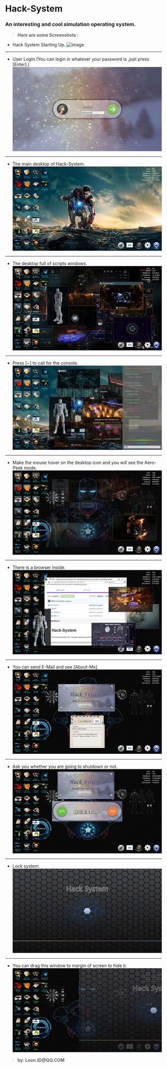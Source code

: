 # Hack-System
### An interesting and cool simulation operating system.

> __Here are some Screenshots :__

* Hack System Starting Up.
![image](./Screenshot/thumb/thumb/CuteLeon.Hack-System.S01.jpg)
___
* User Login.(You can login in whatever your password is ,just press [Enter].)
![image](./Screenshot/thumb/CuteLeon.Hack-System.S02.jpg)
___
* The main desktop of Hack-System.
![image](./Screenshot/thumb/CuteLeon.Hack-System.S03.jpg)
___
* The desktop full of scripts windows.
![image](./Screenshot/thumb/CuteLeon.Hack-System.S04.jpg)
___
* Press [~] to call for the console.
![image](./Screenshot/thumb/CuteLeon.Hack-System.S05.jpg)
___
* Make the mouse hover on the desktop icon and you will see the Aero-Peek mode.
![image](./Screenshot/thumb/CuteLeon.Hack-System.S06.jpg)
___
* There is a browser inside.
![image](./Screenshot/thumb/CuteLeon.Hack-System.S07.jpg)
___
* You can send E-Mail and see [About-Me].
![image](./Screenshot/thumb/CuteLeon.Hack-System.S08.jpg)
___
* Ask you whether you are going to shutdown or not.
![image](./Screenshot/thumb/CuteLeon.Hack-System.S09.jpg)
___
* Lock system.
![image](./Screenshot/thumb/CuteLeon.Hack-System.S10.jpg)
___
* You can drag this window to margin of screen to hide it.
![image](./Screenshot/thumb/CuteLeon.Hack-System.S11.jpg)

> __by: Leon.ID@QQ.COM__
